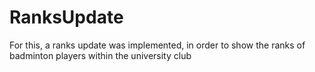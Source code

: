 # RanksUpdate
For this, a ranks update was implemented, in order to show the ranks of badminton players within the university club
